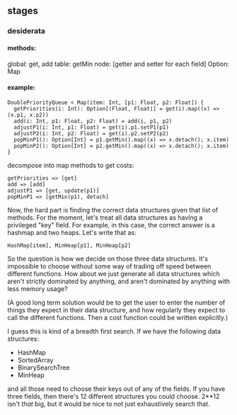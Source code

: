 ## stages

### desiderata

#### methods:

global: get, add
table: getMin
node: [getter and setter for each field]
Option: Map

#### example:


    DoublePriorityQueue < Map(item: Int, [p1: Float, p2: Float]) {
      getPriorities(i: Int): Option[(Float, Float)] = get(i).map((x) => (x.p1, x.p2))
      add(i: Int, p1: Float, p2: Float) = add(i, p1, p2)
      adjustP1(i: Int, p1: Float) = get(i).p1.setP1(p1)
      adjustP2(i: Int, p2: Float) = get(i).p2.setP2(p2)
      popMinP1(): Option[Int] = p1.getMin().map((x) => x.detach(); x.item)
      popMinP2(): Option[Int] = p2.getMin().map((x) => x.detach(); x.item) 
    }

decompose into map methods to get costs:

    getPriorities => [get]
    add => [add]
    adjustP1 => [get, update(p1)]
    popMinP1 => [getMin(p1), detach]

Now, the hard part is finding the correct data structures given that list of methods. For the moment, let's treat all data structures as having a privileged "key" field. For example, in this case, the correct answer is a hashmap and two heaps. Let's write that as:

    HashMap[item], MinHeap[p1], MinHeap[p2]

So the question is how we decide on those three data structures. It's impossible to choose without some way of trading off speed between different functions. How about we just generate all data structures which aren't strictly dominated by anything, and aren't dominated by anything with less memory usage?

(A good long term solution would be to get the user to enter the number of things they expect in their data structure, and how regularly they expect to call the different functions. Then a cost function could be written explicitly.)

I guess this is kind of a breadth first search. If we have the following data structures:

- HashMap
- SortedArray
- BinarySearchTree
- MinHeap

and all those need to choose their keys out of any of the fields. If you have three fields, then there's 12 different structures you could choose. 2**12 isn't *that* big, but it would be nice to not just exhaustively search that.

